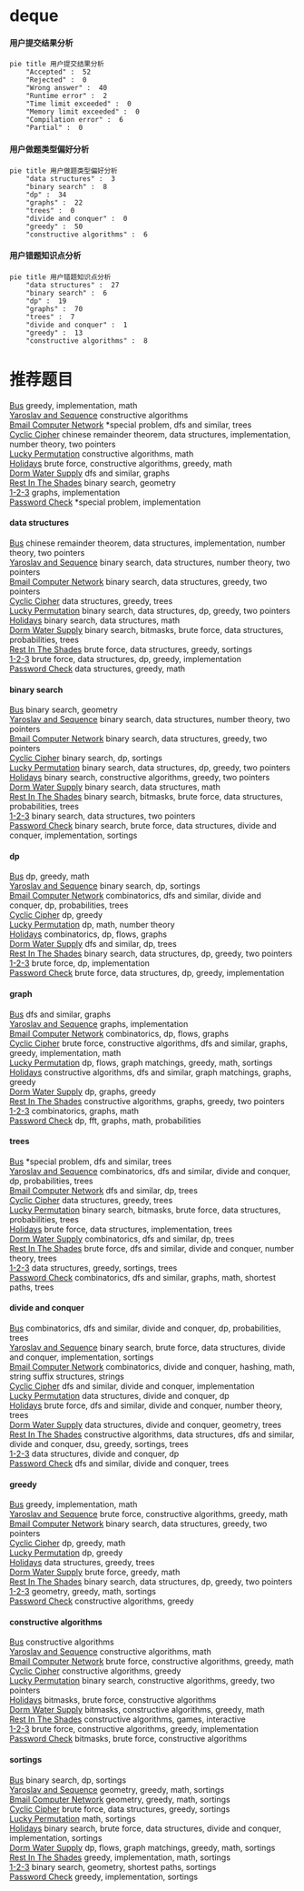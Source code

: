 # deque
<!-- tabs:start -->
#### **用户提交结果分析**

```mermaid
pie title 用户提交结果分析
    "Accepted" :  52
    "Rejected" :  0
    "Wrong answer" :  40
    "Runtime error" :  2
    "Time limit exceeded" :  0
    "Memory limit exceeded" :  0
    "Compilation error" :  6
    "Partial" :  0
```
#### **用户做题类型偏好分析**

```mermaid
pie title 用户做题类型偏好分析
    "data structures" :  3
    "binary search" :  8
    "dp" :  34
    "graphs" :  22
    "trees" :  0
    "divide and conquer" :  0
    "greedy" :  50
    "constructive algorithms" :  6
```
#### **用户错题知识点分析**

```mermaid
pie title 用户错题知识点分析
    "data structures" :  27
    "binary search" :  6
    "dp" :  19
    "graphs" :  70
    "trees" :  7
    "divide and conquer" :  1
    "greedy" :  13
    "constructive algorithms" :  8
```
<!-- tabs:end -->
# 推荐题目
[Bus](http://codeforces.com/problemset/problem/864/C)		greedy,
                        implementation,
                        math		  
[Yaroslav and Sequence](http://codeforces.com/problemset/problem/301/A)		constructive algorithms		  
[Bmail Computer Network](http://codeforces.com/problemset/problem/1057/A)		*special problem,
                        dfs and similar,
                        trees		  
[Cyclic Cipher](http://codeforces.com/problemset/problem/722/F)		chinese remainder theorem,
                        data structures,
                        implementation,
                        number theory,
                        two pointers		  
[Lucky Permutation](http://codeforces.com/problemset/problem/286/A)		constructive algorithms,
                        math		  
[Holidays](http://codeforces.com/problemset/problem/670/A)		brute force,
                        constructive algorithms,
                        greedy,
                        math		  
[Dorm Water Supply](https://codeforces.com/contest/108/problem/C)		dfs and similar,
                        graphs		  
[Rest In The Shades](http://codeforces.com/problemset/problem/1016/E)		binary search,
                        geometry		  
[1-2-3](http://codeforces.com/problemset/problem/863/C)		graphs,
                        implementation		  
[Password Check](http://codeforces.com/problemset/problem/411/A)		*special problem,
                        implementation		  
<!-- tabs:start -->
#### **data structures**
[Bus](http://codeforces.com/problemset/problem/722/F)		chinese remainder theorem,
                        data structures,
                        implementation,
                        number theory,
                        two pointers		  
[Yaroslav and Sequence](http://codeforces.com/problemset/problem/818/E)		binary search,
                        data structures,
                        number theory,
                        two pointers		  
[Bmail Computer Network](http://codeforces.com/problemset/problem/1430/D)		binary search,
                        data structures,
                        greedy,
                        two pointers		  
[Cyclic Cipher](http://codeforces.com/problemset/problem/821/C)		data structures,
                        greedy,
                        trees		  
[Lucky Permutation](http://codeforces.com/problemset/problem/1492/C)		binary search,
                        data structures,
                        dp,
                        greedy,
                        two pointers		  
[Holidays](http://codeforces.com/problemset/problem/1490/G)		binary search,
                        data structures,
                        math		  
[Dorm Water Supply](http://codeforces.com/problemset/problem/1479/D)		binary search,
                        bitmasks,
                        brute force,
                        data structures,
                        probabilities,
                        trees		  
[Rest In The Shades](http://codeforces.com/problemset/problem/1497/A)		brute force,
                        data structures,
                        greedy,
                        sortings		  
[1-2-3](http://codeforces.com/problemset/problem/1491/C)		brute force,
                        data structures,
                        dp,
                        greedy,
                        implementation		  
[Password Check](http://codeforces.com/problemset/problem/1492/B)		data structures,
                        greedy,
                        math		  
#### **binary search**
[Bus](http://codeforces.com/problemset/problem/1016/E)		binary search,
                        geometry		  
[Yaroslav and Sequence](http://codeforces.com/problemset/problem/818/E)		binary search,
                        data structures,
                        number theory,
                        two pointers		  
[Bmail Computer Network](http://codeforces.com/problemset/problem/1430/D)		binary search,
                        data structures,
                        greedy,
                        two pointers		  
[Cyclic Cipher](http://codeforces.com/problemset/problem/21/C)		binary search,
                        dp,
                        sortings		  
[Lucky Permutation](http://codeforces.com/problemset/problem/1492/C)		binary search,
                        data structures,
                        dp,
                        greedy,
                        two pointers		  
[Holidays](http://codeforces.com/problemset/problem/1463/D)		binary search,
                        constructive algorithms,
                        greedy,
                        two pointers		  
[Dorm Water Supply](http://codeforces.com/problemset/problem/1490/G)		binary search,
                        data structures,
                        math		  
[Rest In The Shades](http://codeforces.com/problemset/problem/1479/D)		binary search,
                        bitmasks,
                        brute force,
                        data structures,
                        probabilities,
                        trees		  
[1-2-3](http://codeforces.com/problemset/problem/1436/E)		binary search,
                        data structures,
                        two pointers		  
[Password Check](http://codeforces.com/problemset/problem/1461/D)		binary search,
                        brute force,
                        data structures,
                        divide and conquer,
                        implementation,
                        sortings		  
#### **dp**
[Bus](http://codeforces.com/problemset/problem/321/D)		dp,
                        greedy,
                        math		  
[Yaroslav and Sequence](http://codeforces.com/problemset/problem/21/C)		binary search,
                        dp,
                        sortings		  
[Bmail Computer Network](http://codeforces.com/problemset/problem/960/E)		combinatorics,
                        dfs and similar,
                        divide and conquer,
                        dp,
                        probabilities,
                        trees		  
[Cyclic Cipher](http://codeforces.com/problemset/problem/1076/F)		dp,
                        greedy		  
[Lucky Permutation](http://codeforces.com/problemset/problem/283/D)		dp,
                        math,
                        number theory		  
[Holidays](http://codeforces.com/problemset/problem/848/D)		combinatorics,
                        dp,
                        flows,
                        graphs		  
[Dorm Water Supply](http://codeforces.com/problemset/problem/1060/E)		dfs and similar,
                        dp,
                        trees		  
[Rest In The Shades](http://codeforces.com/problemset/problem/1492/C)		binary search,
                        data structures,
                        dp,
                        greedy,
                        two pointers		  
[1-2-3](https://codeforces.com/contest/1457/problem/C)		brute force,
                        dp,
                        implementation		  
[Password Check](http://codeforces.com/problemset/problem/1491/C)		brute force,
                        data structures,
                        dp,
                        greedy,
                        implementation		  
#### **graph**
[Bus](https://codeforces.com/contest/108/problem/C)		dfs and similar,
                        graphs		  
[Yaroslav and Sequence](http://codeforces.com/problemset/problem/863/C)		graphs,
                        implementation		  
[Bmail Computer Network](http://codeforces.com/problemset/problem/848/D)		combinatorics,
                        dp,
                        flows,
                        graphs		  
[Cyclic Cipher](http://codeforces.com/problemset/problem/1487/C)		brute force,
                        constructive algorithms,
                        dfs and similar,
                        graphs,
                        greedy,
                        implementation,
                        math		  
[Lucky Permutation](http://codeforces.com/problemset/problem/1437/C)		dp,
                        flows,
                        graph matchings,
                        greedy,
                        math,
                        sortings		  
[Holidays](http://codeforces.com/problemset/problem/1470/D)		constructive algorithms,
                        dfs and similar,
                        graph matchings,
                        graphs,
                        greedy		  
[Dorm Water Supply](http://codeforces.com/problemset/problem/1476/C)		dp,
                        graphs,
                        greedy		  
[Rest In The Shades](http://codeforces.com/problemset/problem/1304/D)		constructive algorithms,
                        graphs,
                        greedy,
                        two pointers		  
[1-2-3](http://codeforces.com/problemset/problem/1475/C)		combinatorics,
                        graphs,
                        math		  
[Password Check](http://codeforces.com/problemset/problem/553/E)		dp,
                        fft,
                        graphs,
                        math,
                        probabilities		  
#### **trees**
[Bus](http://codeforces.com/problemset/problem/1057/A)		*special problem,
                        dfs and similar,
                        trees		  
[Yaroslav and Sequence](http://codeforces.com/problemset/problem/960/E)		combinatorics,
                        dfs and similar,
                        divide and conquer,
                        dp,
                        probabilities,
                        trees		  
[Bmail Computer Network](http://codeforces.com/problemset/problem/1060/E)		dfs and similar,
                        dp,
                        trees		  
[Cyclic Cipher](http://codeforces.com/problemset/problem/821/C)		data structures,
                        greedy,
                        trees		  
[Lucky Permutation](http://codeforces.com/problemset/problem/1479/D)		binary search,
                        bitmasks,
                        brute force,
                        data structures,
                        probabilities,
                        trees		  
[Holidays](http://codeforces.com/problemset/problem/1511/C)		brute force,
                        data structures,
                        implementation,
                        trees		  
[Dorm Water Supply](http://codeforces.com/problemset/problem/1499/F)		combinatorics,
                        dfs and similar,
                        dp,
                        trees		  
[Rest In The Shades](http://codeforces.com/problemset/problem/1491/E)		brute force,
                        dfs and similar,
                        divide and conquer,
                        number theory,
                        trees		  
[1-2-3](http://codeforces.com/problemset/problem/1466/D)		data structures,
                        greedy,
                        sortings,
                        trees		  
[Password Check](http://codeforces.com/problemset/problem/1495/D)		combinatorics,
                        dfs and similar,
                        graphs,
                        math,
                        shortest paths,
                        trees		  
#### **divide and conquer**
[Bus](http://codeforces.com/problemset/problem/960/E)		combinatorics,
                        dfs and similar,
                        divide and conquer,
                        dp,
                        probabilities,
                        trees		  
[Yaroslav and Sequence](http://codeforces.com/problemset/problem/1461/D)		binary search,
                        brute force,
                        data structures,
                        divide and conquer,
                        implementation,
                        sortings		  
[Bmail Computer Network](http://codeforces.com/problemset/problem/1466/G)		combinatorics,
                        divide and conquer,
                        hashing,
                        math,
                        string suffix structures,
                        strings		  
[Cyclic Cipher](http://codeforces.com/problemset/problem/1490/D)		dfs and similar,
                        divide and conquer,
                        implementation		  
[Lucky Permutation](https://codeforces.com/contest/1483/problem/C)		data structures,
                        divide and conquer,
                        dp		  
[Holidays](http://codeforces.com/problemset/problem/1491/E)		brute force,
                        dfs and similar,
                        divide and conquer,
                        number theory,
                        trees		  
[Dorm Water Supply](http://codeforces.com/problemset/problem/1303/G)		data structures,
                        divide and conquer,
                        geometry,
                        trees		  
[Rest In The Shades](http://codeforces.com/problemset/problem/1494/D)		constructive algorithms,
                        data structures,
                        dfs and similar,
                        divide and conquer,
                        dsu,
                        greedy,
                        sortings,
                        trees		  
[1-2-3](http://codeforces.com/problemset/problem/1482/E)		data structures,
                        divide and conquer,
                        dp		  
[Password Check](http://codeforces.com/problemset/problem/566/C)		dfs and similar,
                        divide and conquer,
                        trees		  
#### **greedy**
[Bus](http://codeforces.com/problemset/problem/864/C)		greedy,
                        implementation,
                        math		  
[Yaroslav and Sequence](http://codeforces.com/problemset/problem/670/A)		brute force,
                        constructive algorithms,
                        greedy,
                        math		  
[Bmail Computer Network](http://codeforces.com/problemset/problem/1430/D)		binary search,
                        data structures,
                        greedy,
                        two pointers		  
[Cyclic Cipher](http://codeforces.com/problemset/problem/321/D)		dp,
                        greedy,
                        math		  
[Lucky Permutation](http://codeforces.com/problemset/problem/1076/F)		dp,
                        greedy		  
[Holidays](http://codeforces.com/problemset/problem/821/C)		data structures,
                        greedy,
                        trees		  
[Dorm Water Supply](http://codeforces.com/problemset/problem/1512/E)		brute force,
                        greedy,
                        math		  
[Rest In The Shades](http://codeforces.com/problemset/problem/1492/C)		binary search,
                        data structures,
                        dp,
                        greedy,
                        two pointers		  
[1-2-3](https://codeforces.com/contest/1496/problem/C)		geometry,
                        greedy,
                        math,
                        sortings		  
[Password Check](http://codeforces.com/problemset/problem/1493/A)		constructive algorithms,
                        greedy		  
#### **constructive algorithms**
[Bus](http://codeforces.com/problemset/problem/301/A)		constructive algorithms		  
[Yaroslav and Sequence](http://codeforces.com/problemset/problem/286/A)		constructive algorithms,
                        math		  
[Bmail Computer Network](http://codeforces.com/problemset/problem/670/A)		brute force,
                        constructive algorithms,
                        greedy,
                        math		  
[Cyclic Cipher](http://codeforces.com/problemset/problem/1493/A)		constructive algorithms,
                        greedy		  
[Lucky Permutation](http://codeforces.com/problemset/problem/1463/D)		binary search,
                        constructive algorithms,
                        greedy,
                        two pointers		  
[Holidays](https://codeforces.com/contest/1456/problem/B)		bitmasks,
                        brute force,
                        constructive algorithms		  
[Dorm Water Supply](http://codeforces.com/problemset/problem/1492/D)		bitmasks,
                        constructive algorithms,
                        greedy,
                        math		  
[Rest In The Shades](https://codeforces.com/contest/1504/problem/D)		constructive algorithms,
                        games,
                        interactive		  
[1-2-3](https://codeforces.com/contest/1483/problem/A)		brute force,
                        constructive algorithms,
                        greedy,
                        implementation		  
[Password Check](https://codeforces.com/contest/1457/problem/D)		bitmasks,
                        brute force,
                        constructive algorithms		  
#### **sortings**
[Bus](http://codeforces.com/problemset/problem/21/C)		binary search,
                        dp,
                        sortings		  
[Yaroslav and Sequence](https://codeforces.com/contest/1496/problem/C)		geometry,
                        greedy,
                        math,
                        sortings		  
[Bmail Computer Network](http://codeforces.com/problemset/problem/1495/A)		geometry,
                        greedy,
                        math,
                        sortings		  
[Cyclic Cipher](http://codeforces.com/problemset/problem/1497/A)		brute force,
                        data structures,
                        greedy,
                        sortings		  
[Lucky Permutation](http://codeforces.com/problemset/problem/1427/A)		math,
                        sortings		  
[Holidays](http://codeforces.com/problemset/problem/1461/D)		binary search,
                        brute force,
                        data structures,
                        divide and conquer,
                        implementation,
                        sortings		  
[Dorm Water Supply](http://codeforces.com/problemset/problem/1437/C)		dp,
                        flows,
                        graph matchings,
                        greedy,
                        math,
                        sortings		  
[Rest In The Shades](http://codeforces.com/problemset/problem/1473/A)		greedy,
                        implementation,
                        math,
                        sortings		  
[1-2-3](http://codeforces.com/problemset/problem/1486/B)		binary search,
                        geometry,
                        shortest paths,
                        sortings		  
[Password Check](http://codeforces.com/problemset/problem/1480/B)		greedy,
                        implementation,
                        sortings		  
<!-- tabs:end -->
